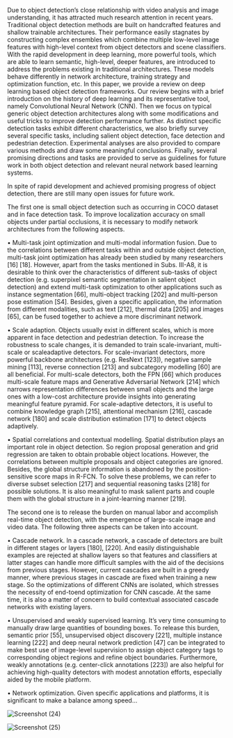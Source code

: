Due to object detection’s close relationship with
video analysis and image understanding, it has attracted much
research attention in recent years. Traditional object detection
methods are built on handcrafted features and shallow trainable
architectures. Their performance easily stagnates by constructing
complex ensembles which combine multiple low-level image
features with high-level context from object detectors and scene
classifiers. With the rapid development in deep learning, more
powerful tools, which are able to learn semantic, high-level,
deeper features, are introduced to address the problems existing
in traditional architectures. These models behave differently
in network architecture, training strategy and optimization
function, etc. In this paper, we provide a review on deep
learning based object detection frameworks. Our review begins
with a brief introduction on the history of deep learning and
its representative tool, namely Convolutional Neural Network
(CNN). Then we focus on typical generic object detection
architectures along with some modifications and useful tricks
to improve detection performance further. As distinct specific
detection tasks exhibit different characteristics, we also briefly
survey several specific tasks, including salient object detection,
face detection and pedestrian detection. Experimental analyses
are also provided to compare various methods and draw some
meaningful conclusions. Finally, several promising directions and
tasks are provided to serve as guidelines for future work in
both object detection and relevant neural network based learning
systems.

In spite of rapid development and achieved promising
progress of object detection, there are still many open issues
for future work.

The first one is small object detection such as occurring
in COCO dataset and in face detection task. To improve
localization accuracy on small objects under partial occlusions,
it is necessary to modify network architectures from the
following aspects.

• Multi-task joint optimization and multi-modal information fusion. Due to the correlations between different
tasks within and outside object detection, multi-task joint
optimization has already been studied by many researchers
[16] [18]. However, apart from the tasks mentioned in
Subs. III-A8, it is desirable to think over the characteristics
of different sub-tasks of object detection (e.g. superpixel
semantic segmentation in salient object detection) and extend multi-task optimization to other applications such as
instance segmentation [66], multi-object tracking [202] and
multi-person pose estimation [S4]. Besides, given a specific
application, the information from different modalities, such
as text [212], thermal data [205] and images [65], can be
fused together to achieve a more discriminant network.

• Scale adaption. Objects usually exist in different scales,
which is more apparent in face detection and pedestrian
detection. To increase the robustness to scale changes, it
is demanded to train scale-invariant, multi-scale or scaleadaptive detectors. For scale-invariant detectors, more powerful backbone architectures (e.g. ResNext [123]), negative
sample mining [113], reverse connection [213] and subcategory modelling [60] are all beneficial. For multi-scale
detectors, both the FPN [66] which produces multi-scale
feature maps and Generative Adversarial Network [214]
which narrows representation differences between small objects and the large ones with a low-cost architecture provide
insights into generating meaningful feature pyramid. For
scale-adaptive detectors, it is useful to combine knowledge
graph [215], attentional mechanism [216], cascade network
[180] and scale distribution estimation [171] to detect objects adaptively.

• Spatial correlations and contextual modelling. Spatial
distribution plays an important role in object detection. So
region proposal generation and grid regression are taken
to obtain probable object locations. However, the correlations between multiple proposals and object categories
are ignored. Besides, the global structure information is
abandoned by the position-sensitive score maps in R-FCN.
To solve these problems, we can refer to diverse subset
selection [217] and sequential reasoning tasks [218] for
possible solutions. It is also meaningful to mask salient parts
and couple them with the global structure in a joint-learning
manner [219].

The second one is to release the burden on manual labor and
accomplish real-time object detection, with the emergence of
large-scale image and video data. The following three aspects
can be taken into account.

• Cascade network. In a cascade network, a cascade of
detectors are built in different stages or layers [180], [220].
And easily distinguishable examples are rejected at shallow
layers so that features and classifiers at latter stages can
handle more difficult samples with the aid of the decisions
from previous stages. However, current cascades are built in
a greedy manner, where previous stages in cascade are fixed
when training a new stage. So the optimizations of different
CNNs are isolated, which stresses the necessity of end-toend optimization for CNN cascade. At the same time, it
is also a matter of concern to build contextual associated
cascade networks with existing layers.

• Unsupervised and weakly supervised learning. It’s
very time consuming to manually draw large quantities
of bounding boxes. To release this burden, semantic prior
[55], unsupervised object discovery [221], multiple instance
learning [222] and deep neural network prediction [47] can
be integrated to make best use of image-level supervision to
assign object category tags to corresponding object regions
and refine object boundaries. Furthermore, weakly annotations (e.g. center-click annotations [223]) are also helpful
for achieving high-quality detectors with modest annotation
efforts, especially aided by the mobile platform.

• Network optimization. Given specific applications and
platforms, it is significant to make a balance among speed...


  


![Screenshot (24)](https://github.com/Siddamallaya/intelunnati_Dream-hack/assets/139435973/e6b98bcb-c675-4019-b662-d377a9f52325)

![Screenshot (25)](https://github.com/Siddamallaya/intelunnati_Dream-hack/assets/139435973/53b3c09c-e61b-4f79-bff8-fcc99f4075cf)








